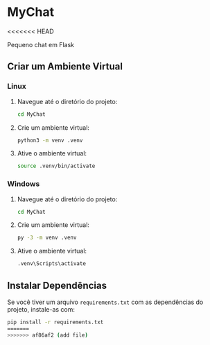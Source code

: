 # MyChat
<<<<<<< HEAD

Pequeno chat em Flask

## Criar um Ambiente Virtual

### Linux

1. Navegue até o diretório do projeto:
    ```bash
    cd MyChat
    ```

2. Crie um ambiente virtual:
    ```bash
    python3 -m venv .venv
    ```

3. Ative o ambiente virtual:
    ```bash
    source .venv/bin/activate
    ```

### Windows

1. Navegue até o diretório do projeto:
    ```cmd
    cd MyChat
    ```

2. Crie um ambiente virtual:
    ```cmd
    py -3 -m venv .venv
    ```

3. Ative o ambiente virtual:
    ```cmd
    .venv\Scripts\activate
    ```

## Instalar Dependências

Se você tiver um arquivo `requirements.txt` com as dependências do projeto, instale-as com:

```bash
pip install -r requirements.txt
=======
>>>>>>> af86af2 (add file)
